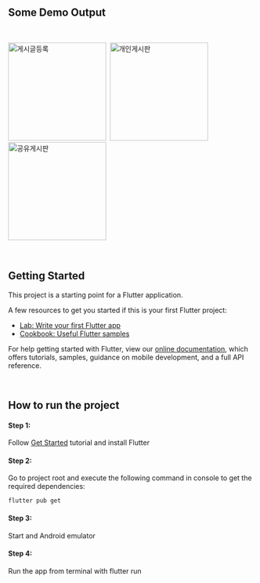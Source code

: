 <br>

## Some Demo Output

<br>

<img width="200" alt="게시글등록" src="https://user-images.githubusercontent.com/59560592/133100044-fe58f7bf-1aa3-4edd-bf01-3a64fd10608c.gif">&nbsp;&nbsp;<img width="200" alt="개인게시판" src="https://user-images.githubusercontent.com/59560592/133099540-3e173166-d7ce-4293-a860-1b03ebad9ccc.png">&nbsp;&nbsp;<img width="200" alt="공유게시판" src="https://user-images.githubusercontent.com/59560592/133100294-22867263-d661-42dd-be0a-86ab1e8fece8.gif">

<br>

## Getting Started

This project is a starting point for a Flutter application.

A few resources to get you started if this is your first Flutter project:

- [Lab: Write your first Flutter app](https://flutter.dev/docs/get-started/codelab)
- [Cookbook: Useful Flutter samples](https://flutter.dev/docs/cookbook)

For help getting started with Flutter, view our
[online documentation](https://flutter.dev/docs), which offers tutorials,
samples, guidance on mobile development, and a full API reference.

<br>


## How to run the project
#### Step 1:
Follow [Get Started](https://flutter.dev/docs/get-started/install) tutorial and install Flutter
#### Step 2: 
Go to project root and execute the following command in console to get the required dependencies:
~~~
flutter pub get
~~~
#### Step 3: 
Start and Android emulator
#### Step 4:
Run the app from terminal with flutter run
<br>
<br>
<br>
